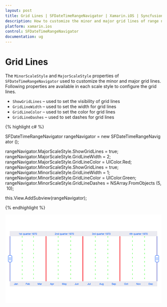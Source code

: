 ```yaml
---
layout: post
title: Grid Lines | SFDateTimeRangeNavigator | Xamarin.iOS | Syncfusion
description: How to customize the minor and major grid lines of range navigator
platform: xamarin.ios
control: SFDateTimeRangeNavigator
documentation: ug
---
```


# Grid Lines

The `MinorScaleStyle` and `MajorScaleStyle` properties of `SFDateTimeRangeNavigator` used to customize the minor and major grid lines. Following properties are available in each scale style to configure the grid lines.

* `ShowGridLines` – used to set the visibility of grid lines
* `GridLineWidth` – used to set the width for grid lines
* `GridLineColor` – used to set the color for grid lines
* `GridLineDashes` – used to set dashes for grid lines

{% highlight c# %}

SFDateTimeRangeNavigator rangeNavigator = new SFDateTimeRangeNavigator ();

rangeNavigator.MajorScaleStyle.ShowGridLines = true;
rangeNavigator.MajorScaleStyle.GridLineWidth = 2;
rangeNavigator.MajorScaleStyle.GridLineColor = UIColor.Red;
        
rangeNavigator.MinorScaleStyle.ShowGridLines = true;
rangeNavigator.MinorScaleStyle.GridLineWidth = 1;
rangeNavigator.MinorScaleStyle.GridLineColor = UIColor.Green;
rangeNavigator.MinorScaleStyle.GridLineDashes = NSArray.FromObjects (5, 10);

this.View.AddSubview(rangeNavigator);

{% endhighlight %}

![]( GridLines_images/GridLines.png)